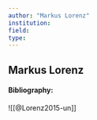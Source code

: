 ```yaml
---
author: "Markus Lorenz"
institution:
field:
type:
---
```


## Markus Lorenz
#### Bibliography:

![[@Lorenz2015-un]]